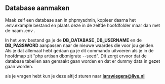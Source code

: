 ## Database aanmaken

Maak zelf een database aan in phpmyadmin, kopieer daarna het .env.example bestand en plaats deze in de zelfde hoofdfolder maar dan met de naam .env .

In het .env bestand ga je de **DB_DATABASE** ,**DB_USERNAME** en de **DB_PASSWORD** aanpassen naar de nieuwe waardes die voor jou gelden.
Als je dat allemaal hebt gedaan ga je dit commando uitvoeren als je in de hoofdmap zit "php artisan db:migrate --seed". Dit zorgt ervoor dat de database tabellen aan gemaakt gaan worden en dat er dummy data in gezet gaan worden.

als je vragen hebt kun je deze altijd sturen naar **larswiegers@live.nl**
